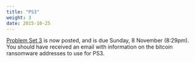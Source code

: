 ```yaml
---
title: "PS3"
weight: 3
date: 2015-10-25
---
```


[Problem Set 3](http://bitcoin-class.org/ps/ps3/) is now posted, and is
due Sunday, 8 November (8:29pm).  You should have received an email with
information on the bitcoin ransomware addresses to use for PS3.

<!--more-->
